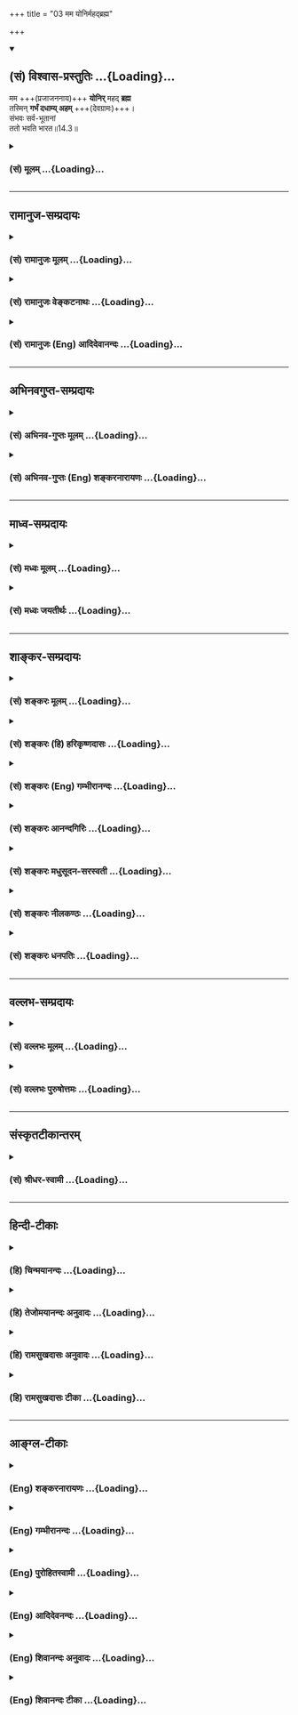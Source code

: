 +++
title = "03 मम योनिर्महद्ब्रह्म"

+++
<div class="js_include" newlevelforh1="2" title="(सं) विश्वास-प्रस्तुतिः" unfilled url="/mahAbhAratam/shlokashaH/06-bhIShma-parva/03-bhagavad-gItA-parva/saMskRtam/vishvAsa-prastutiH/14_guNa-traya-vibhAga-y/03_mama_yonirmahadbr.md">
<details open><summary><h2>(सं) विश्वास-प्रस्तुतिः ...{Loading}...</h2></summary>

मम +++(प्रजाजननाय)+++ **योनिर्** महद् **ब्रह्म**  
तस्मिन् **गर्भं दधाम्य् अहम्** +++(देवग्रामः)+++।  
संभवः सर्व-भूतानां  
ततो भवति भारत॥14.3॥
</details>
</div>
<div class="js_include collapsed" newlevelforh1="3" title="(सं) मूलम्" unfilled url="/mahAbhAratam/shlokashaH/06-bhIShma-parva/03-bhagavad-gItA-parva/saMskRtam/mUlam/14_guNa-traya-vibhAga-y/03_mama_yonirmahadbr.md">
<details><summary><h3>(सं) मूलम् ...{Loading}...</h3></summary>

मम योनिर्महद्ब्रह्म तस्मिन् गर्भं दधाम्यहम्।  
संभवः सर्वभूतानां ततो भवति भारत।।14.3।।
</details>
</div>


_________________
## रामानुज-सम्प्रदायः
<div class="js_include collapsed" newlevelforh1="3" title="(सं) रामानुजः मूलम्" unfilled url="/mahAbhAratam/shlokashaH/06-bhIShma-parva/03-bhagavad-gItA-parva/saMskRtam/rAmAnujaH/mUlam/14_guNa-traya-vibhAga-y/03_mama_yonirmahadbr.md">
<details><summary><h3>(सं) रामानुजः मूलम् ...{Loading}...</h3></summary>

।।14.3।।**मम** मदीयं कृत्स्नस्य जगतो **योनि**भूतं **महद् ब्रह्म** यत्
**तस्मिन् गर्भं दधामि अहम्।**भूमिरापोऽनलो वायुः खं मनो बुद्धिरेव च।
अहंकार इतीयं मे भिन्ना प्रकृतिरष्टघा।। अपेरयम् (गीता 7।45) इति निर्दिष्टा
अचेतना प्रकृतिः महदहंकारादिविकाराणां कारणतयामहद्ब्रह्म इति उच्यते।
श्रुतौ अपि क्वचित् प्रकृतिः अपि ब्रह्म इति निर्दिश्यते। यः सर्वज्ञः
सर्ववित्; यस्य ज्ञानमयं तपः; तस्मादेतद्ब्रह्म नामरूपमन्नं च जायते (मु॰
उ॰ 1।1।9) इति  
  
इतस्त्वन्यां प्रकृतिं विद्धि मे पराम्। जीवभूताम् (गीता 7।5) इति
चेतनपुञ्जरूपा या प्रकृति निर्दिष्टा; सा इह सकलप्राणिबीजतया गर्भशब्देन
उच्यतेतस्मिन् अचेतने योनिभूते महति ब्रह्मणि चेतनपुञ्जरूपं गर्भं दधामि
अचेतनप्रकृत्या भोगक्षेत्रभूतया भोक्तृवर्गपुञ्जभूतां चेतनप्रकृतिं
संयोजयामि इत्यर्थः। **ततः** तस्मात् प्रकृतिद्वयसंयोगात् मत्संकल्पकृतात्
**सर्वभूतानां** ब्रह्मादिस्तम्बपर्यन्तानां **सम्भवो भवति। कार्यावस्थः अपि
चितचित्प्रकृतिसंसर्गो मया एव कृतः इत्याह --**

</details>
</div>
<div class="js_include collapsed" newlevelforh1="3" title="(सं) रामानुजः वेङ्कटनाथः" unfilled url="/mahAbhAratam/shlokashaH/06-bhIShma-parva/03-bhagavad-gItA-parva/saMskRtam/rAmAnujaH/venkaTanAthaH/14_guNa-traya-vibhAga-y/03_mama_yonirmahadbr.md">
<details><summary><h3>(सं) रामानुजः वेङ्कटनाथः ...{Loading}...</h3></summary>

  
  
।।14.3।। प्रसिद्धगर्भासम्भवात् गर्भशब्दाभिलप्यत्वमत्र जीवस्य कथं
इत्यत्राह -- इतस्त्वन्यामिति। मम योनिः इत्यनेन
प्रत्यभिज्ञापितस्वकीयप्रकृतिद्वयविषयप्राचीनवचनपरामर्शादनन्तरग्रन्थसामञ्जस्याच्च
गर्भशब्दोऽत्र परप्रकृतिशब्दनिर्दिष्टचित्समष्टिपर इति भावः। गर्भम्
इत्येकवचनं समुदायैक्यपरमिति ख्यापनाय पु़ञ्जशब्दः। अन्वितार्थमाह --
तस्मिन्निति। ननु पूर्वंययेदं धार्यते जगत् \[7।5\] इति
चेतनप्रकृतेराधारत्वमचेतनस्य च धार्यत्वमुक्तम्। इह तुतस्मिन् गर्भं
दधाम्यहम् इति तद्विपरीतमुच्यत इत्यत्राह -- अचेतनेति। नात्र
तादधीन्यपर्यन्ताधाराधेयभावोऽभिमतः अपित्वभेदनिर्देशमात्रयोग्यः संयोगः
तथाविधसंयोगकरणस्य कर्मवश्यानां पुंसां कर्मानुरूपभोगप्रदानं
प्रयोजनमित्युक्तं भवति। अत्र तत इति नानन्तर्यपरः; मन्दप्रयोजनत्वात्
आनन्तर्येण,हेतुभावस्य फलितत्वादपि तत्कण्ठोक्तेर्युक्तत्वात्।
अतःक्षेत्रक्षेत्रज्ञसंयोगात् \[13।27\] इति पूर्वाध्यायोक्त एव हेतुरिह
साङ्ख्यमतशङ्कानिरासाय स्वाधीनत्वेन विशेष्यत
इत्यभिप्रायेणाहप्रकृतिद्वयसंयोगान्मत्सङ्कल्पकृतादिति। अतएव तस्य
कार्यकरत्वं चोपपन्नमिति भावः। अत्रसर्वभूतानाम् इति न महदादितत्त्वपरं;
भूतशब्दस्य महदादिष्वरूढत्वात् नापि महाभूतादिविवक्षा; क्षेत्रज्ञानां
बन्धहेतुप्रकारपरत्वात् तच्च क्षेत्रज्ञतत्त्वं
भूतशब्दविवक्षितसृज्यत्वाविशेषात्आब्रह्मस्तम्बपर्यन्ता
जगदन्तर्व्यवस्थिताः। प्राणिनः कर्मजनितसंसारवशवर्तिनः
\[वि.ध.104।23\]ब्रह्माद्याः सकला देवा मनुष्याः पशवस्तथा।
विष्णुमायामहावर्तमोहान्धतमसावृताः \[वि.पु.5।30।17\]हिरण्यगर्भो भगवान्
\[वि.पु.6।7।56\] इत्यादिभिश्च ब्रह्मेशानादेरपि समानमित्यभिप्रायेण
सर्वशब्द इति
दर्शयितुंब्रह्मादिस्तम्बपर्यन्तानामित्युक्तम्। अबुद्धिपूर्वकः सर्गः
प्रादुर्भूतस्तमोमयः \[वि.पु.6।7।56\] इत्यादिषु चतुर्मुखसङ्कल्पमन्तरेणैव
स्थावरादिसृष्टिवचनाद्धिरण्यगर्भवत्तत्सृष्टानामपि स्तम्बपर्यन्तानां
परमात्मसृज्यत्वं स्पष्टम्।  
  

</details>
</div>
<div class="js_include collapsed" newlevelforh1="3" title="(सं) रामानुजः (Eng) आदिदेवानन्दः" unfilled url="/mahAbhAratam/shlokashaH/06-bhIShma-parva/03-bhagavad-gItA-parva/saMskRtam/rAmAnujaH/english/AdidevAnandaH/14_guNa-traya-vibhAga-y/03_mama_yonirmahadbr.md">
<details><summary><h3>(सं) रामानुजः (Eng) आदिदेवानन्दः ...{Loading}...</h3></summary>

14.3 In that great brahman forming my womb, I lay the germ. The non-conscient Prakrti is alluded to in the text 'Earth, water, fire,
air, ether, Manas, Buddhi and Ahankara - thus My Prakrti is eightfold'
(7.4-5). This Prakrti is designated here by the name 'the great brahman'
by reason of its being the cause of modifications like the Mahat, the Ahankara etc. In the Srutis also, here and there, even the Prakrti is designated as brahman, as in: 'He who is all-knowing, all-wise, whose austerity consists of knowledge - from Him are produced this brahman as also food, i.e., the universe of name and form' (Mun. U., 1.1.9) The higher Prakrti, which is the mass of conscient selves, alluded to in the passage, 'Know My higher Prakrti to be distinct from this; it is the life-principle' (7.5). It is here expressed by the term 'Garbha', the source or womb in which all living beings originate. I lay the germ,
constituting the mass of conscious beings, in that great brahman, which is non-conscient and forms the womb. From that conjunction between the two Prakrtis, brought about by My will is brought forth the origin of all entities from Brahma down to tuft to grass. He continues to say: 'I Myself bring about the conjunction of the conscient and unconscient Prakrtis in the manifested state of effect'.

</details>
</div>


_________________
## अभिनवगुप्त-सम्प्रदायः
<div class="js_include collapsed" newlevelforh1="3" title="(सं) अभिनव-गुप्तः मूलम्" unfilled url="/mahAbhAratam/shlokashaH/06-bhIShma-parva/03-bhagavad-gItA-parva/saMskRtam/abhinava-guptaH/mUlam/14_guNa-traya-vibhAga-y/03_mama_yonirmahadbr.md">
<details><summary><h3>(सं) अभिनव-गुप्तः मूलम् ...{Loading}...</h3></summary>

।।14.3।। तत्रादौ संसृतौ क्रममाह। हातव्ये ज्ञाते तत्करणे च; सुकरं हि हानम्
-- ममेति। मम तावत् अव्यपदेश्यपरमानन्दरूपस्य महद् ब्रह्म
बृंहकात्मीयशक्तिरूपं ब्रह्म। आत्मीयामेव हि विमर्शशक्तिमालम्ब्य अहमनादीन्
आत्माणून् अनुग्रहार्थ संसारयामि।

</details>
</div>
<div class="js_include collapsed" newlevelforh1="3" title="(सं) अभिनव-गुप्तः (Eng) शङ्करनारायणः" unfilled url="/mahAbhAratam/shlokashaH/06-bhIShma-parva/03-bhagavad-gItA-parva/saMskRtam/abhinava-guptaH/english/shankaranArAyaNaH/14_guNa-traya-vibhAga-y/03_mama_yonirmahadbr.md">
<details><summary><h3>(सं) अभिनव-गुप्तः (Eng) शङ्करनारायणः ...{Loading}...</h3></summary>

14.3 Mama etc. For Me : \[For Me\] Who am of the nature of the
inexplicable Supreme Bliss, the mighty Brahman : the Brahman that is
identical with My own energy, allowing expansion \[of all in It\].
Taking hold of just My own energy of Self-consciousness, I cause the
beginningless tiny \[individual\] Souls to pass through the cycle of
birth and death by way of favouring them. Therefore-

</details>
</div>


_________________
## माध्व-सम्प्रदायः
<div class="js_include collapsed" newlevelforh1="3" title="(सं) मध्वः मूलम्" unfilled url="/mahAbhAratam/shlokashaH/06-bhIShma-parva/03-bhagavad-gItA-parva/saMskRtam/madhvaH/mUlam/14_guNa-traya-vibhAga-y/03_mama_yonirmahadbr.md">
<details><summary><h3>(सं) मध्वः मूलम् ...{Loading}...</h3></summary>

।।14.3।। महद्ब्रह्म प्रकृतिः; सा च श्रीर्भूर्दुर्गेति भिन्ना।
उमासरस्वत्याद्यास्तु तदंशयुता अन्यजीवाः। तथा च काषायणश्रुतिः --
श्रीर्भुर्दुर्गा महती तु माया या लोकसूतिर्जगतो बन्धिका च। उमावागाद्या
अन्यजीवास्तदंशास्तदात्मना सर्ववेदेषु गीताः इति। मम योनिरिति
गर्भाधानार्था योनिः; न तु माता; वाक्यशेषात्। तथा हि सामवदे
शार्कराक्षश्रुतौ -- विष्णोर्योनिर्गर्भसन्धारणार्था महामाया
सर्वदुःखैर्विहीना। तथाऽप्यात्मानं दुःखिवन्मोहनार्थं प्रकाशयन्ती सह
विष्णुना सा इति। अतः सीतादुःखादिकं सर्वं मृषा प्रदर्शनमेव। तथा
कूर्मपुराणे -- न चेयं भूः \[ब्र.सं.पु.\] तथा च सौकरायणश्रुतिः -- अन्या
भूर्भूरियं तस्य छाया भूताऽवमा सा हि भूतैकयोनिः इति। अवाप स्वेच्छया
दास्यं जगतां प्रपितामही इत्यनभिम्लानश्रुतिः। मत्स्यपुराणोक्तमपि
स्वेच्छयैव। महद्ब्रह्मशब्दवाच्या़ऽपि प्रकृतिरेवमहती ब्रह्मणी द्वे तु
प्रकृतिश्च महेश्वरः इति तत्रैव।

</details>
</div>
<div class="js_include collapsed" newlevelforh1="3" title="(सं) मध्वः जयतीर्थः" unfilled url="/mahAbhAratam/shlokashaH/06-bhIShma-parva/03-bhagavad-gItA-parva/saMskRtam/madhvaH/jayatIrthaH/14_guNa-traya-vibhAga-y/03_mama_yonirmahadbr.md">
<details><summary><h3>(सं) मध्वः जयतीर्थः ...{Loading}...</h3></summary>

।।14.3।। अत्र महत् ब्रह्मेति जडाऽविद्योच्यत इति प्रतीतिनिरासार्थमाह --
**महदि**ति। प्रकृतिर्महालक्ष्मीः। ननु सत्त्वं रजस्तम इति जडा
प्रकृतिर्वक्ष्यते; तत्सन्निधानादत्रापि सैव युक्तेति चेत्; न तत्रापि
चेतनप्रकृत्यभिधानात्; कथमस्याः सत्त्वादिभेदभिन्नत्वं इत्यत आह -- **सा
चे**ति। जडप्रकृतेरभिमानिनी
तत्कार्यसत्त्वादिगुणाभिमानिन्येतद्रूपत्रयवतीत्यर्थः। ननु भगवती माहेश्वरी
ब्राह्मी कौमारी माहेन्द्री श्रीर्भूर्दुर्गेति सप्तधा भिन्नाऽऽगमेषूच्यते;
तत्कथं त्रिधा भिन्नोच्यते इत्यत आह -- **उमे**ति। आद्याश्चतस्रो भगवत्या
अन्याः। कुतः जीवाः। कथं तद्रूपत्वोक्तिः तदंशयुतास्तत्सन्निधानोपेताः। कुत
एतत् इत्यत आह -- **तथा चे**ति। मम योनिः इत्येतत्परे व्याचक्षते मम
स्वरूपभूता योनिः कारणं विश्वस्य प्रतीत एवान्वये मम मातेत्यापत्तेरिति
तन्निरासार्थमाह -- **ममे**ति भार्येत्यर्थः। ममेत्यनुवादेनान्यथा
प्रतीतावन्वयबाधः स्यादिति सूचयति। प्रतीतान्वयाङ्गीकारेमाता इत्यपि
प्रतीयेत; तत्र कथं भार्येति निश्चयः इत्यत आह -- **न त्वि**ति। इति
प्रतीतिः प्रसज्ज्यत इति शेषः। कुतो न इत्यत आह -- **वाक्ये**ति। तस्मिन्
गर्भं दधाम्यहम् इति वाक्यशेषाद्भार्यार्थतानिश्चयात्। श्रुतिबलाच्चेत्याह
-- **तथा ही**ति। प्रकाशयन्ती प्रवर्तते। अनयैव श्रुत्याऽन्यदपि लब्धमिति
प्रसङ्गादाह -- **अत** इति। मृषाऽयथार्थं प्रदर्शनं यस्य तत्तथा।
इतश्चैवमेवेत्याह -- **तथे**ति। तत्र ह्येवमुक्तन्दग्ध्वा मायामयीं सीतां
भगवानुग्रदीधितिः। रामायादर्शयत्सीतां पावकोऽसौ सुरप्रियः \[ \] इत्यादि।
ननु महालक्ष्मीः श्रीर्भूर्दुर्गेति भिन्नेत्युक्तम्।
भुवश्चगौर्भूत्वाऽश्रुमुखी खिन्ना \[भाग.10।1।18\] इति दुःखं प्रतीयते;
तत्कथं तत् इत्यत आह -- **न चे**ति। इयं भूताभिमानिनी प्रसिद्धा भूः
भगवत्या रूपं न भवति; किन्त्वियमन्यैव। कुतः इत्यत आह -- **तथा चे**ति।
महालक्ष्मीरूपं भूरन्या; इयं प्रसिद्धा; तस्य तस्याः। छाया प्रतिमा। ननु
रावणहरणादिकं भवतु मायासीतायाः वाल्मीकिदास्यं तावन्मत्स्यपुराणे
साक्षात्सीताया एवोक्तन्दास्ये च दुःखमवर्जनीयं इत्याशङ्कां
प्रमाणपूर्वकमपाकरोति -- **अवापे**ति। श्रुतिरस्ति। यतोऽतः इति शेषः।
महद्ब्रह्म प्रकृतिरित्युक्तम्; तत्र प्रमाणं वक्तुं व्यवहितत्वात्पुनः
प्रतिजानीते -- **महदि**ति। महत्; ब्रह्म इति भिन्ने पदे ततः
परमितिशब्दोऽध्याहार्यः। कुतः इत्यत आह -- **महती**ति। तत्रैव
मत्स्यपुराणे। अर्थक्रमेणमम योनिर्महद्ब्रह्म इत्यत्र व्युत्क्रमेण
व्याख्यानम्। मत्स्यपुराणोदाहरणप्रसङ्गादत्रोपपादनमिति।

</details>
</div>


_________________
## शाङ्कर-सम्प्रदायः
<div class="js_include collapsed" newlevelforh1="3" title="(सं) शङ्करः मूलम्" unfilled url="/mahAbhAratam/shlokashaH/06-bhIShma-parva/03-bhagavad-gItA-parva/saMskRtam/shankaraH/mUlam/14_guNa-traya-vibhAga-y/03_mama_yonirmahadbr.md">
<details><summary><h3>(सं) शङ्करः मूलम् ...{Loading}...</h3></summary>

।।14.3।। --,**मम** स्वभूता मदीया माया त्रिगुणात्मिका प्रकृतिः **योनिः**
सर्वभूतानां कारणम्। सर्वकार्येभ्यो महत्त्वात् भरणाच्च स्वविकाराणां
**महत् ब्रह्म** इति योनिरेव विशिष्यते। **तस्मिन्** महति ब्रह्मणि योनौ
**गर्भं** हिरण्यगर्भस्य जन्मनः बीजं सर्वभूतजन्मकारणं बीजं **दधामि**
निक्षिपामि क्षेत्रक्षेत्रज्ञप्रकृतिद्वयशक्तिमान् ईश्वरः **अहम्;**
अविद्याकामकर्मोपाधिस्वरूपानुविधायिनं क्षेत्रज्ञं क्षेत्रेण संयोजयामि
इत्यर्थः। **संभवः** उत्पत्तिः **सर्वभूतानां** हिरण्यगर्भोत्पत्तिद्वारेण
ततः तस्मात् गर्भाधानात् **भवति** हे **भारत**।।

</details>
</div>
<div class="js_include collapsed" newlevelforh1="3" title="(सं) शङ्करः (हि) हरिकृष्णदासः" unfilled url="/mahAbhAratam/shlokashaH/06-bhIShma-parva/03-bhagavad-gItA-parva/saMskRtam/shankaraH/hindI/harikRShNadAsaH/14_guNa-traya-vibhAga-y/03_mama_yonirmahadbr.md">
<details><summary><h3>(सं) शङ्करः (हि) हरिकृष्णदासः ...{Loading}...</h3></summary>

।।14.3।। अब यह बतलाते हैं कि इस प्रकारका क्षेत्र और क्षेत्रज्ञका संयोग
भूतोंका कारण है --, मुझ ईश्वरकी माया -- त्रिगुणमयी प्रकृति; समस्त
भूतोंकी योनि अर्थात् कारण है। समस्त कार्योंसे यानी उत्पत्तिशील वस्तुओंसे
बड़ी होनेके कारण और अपने विकारोंको धारण करनेवाली होनेसे प्रकृति ही महत्
ब्रह्म इस विशेषणसे विशेषित की गयी है। उस महत् ब्रह्मरूप योनिमें; मैं --
क्षेत्र और क्षेत्रज्ञ इन दो प्रकृतिरूप शक्तियोंवाला ईश्वर; हिरण्यगर्भके
जन्मके बीजरूप गर्भको; यानी सब भूतोंकी उत्पत्तिके कारणरूप बीजको; स्थापित
किया करता हूँ। अर्थात् अविद्या; कामना; कर्म और उपाधिके स्वरूपका अनुवर्तन
करनेवाले क्षेत्रको क्षेत्रज्ञसे संयुक्त किया करता हूं। हे भारत उस
गर्भाधानसे हिरण्यगर्भकी उत्पत्तिद्वारा समस्त भूतोंकी उत्पत्ति होती है।

</details>
</div>
<div class="js_include collapsed" newlevelforh1="3" title="(सं) शङ्करः (Eng) गम्भीरानन्दः" unfilled url="/mahAbhAratam/shlokashaH/06-bhIShma-parva/03-bhagavad-gItA-parva/saMskRtam/shankaraH/english/gambhIrAnandaH/14_guNa-traya-vibhAga-y/03_mama_yonirmahadbr.md">
<details><summary><h3>(सं) शङ्करः (Eng) गम्भीरानन्दः ...{Loading}...</h3></summary>

14.3 Mama, My own Maya, i.e. Prakrti consisting of the three alities,
which belongs to Me; is the yonih, womb \[Here Ast. adds 'karanam,
cause' (-off all the creatures).-Tr.\] for all the creatures. Since it
(Prakrti) is great (mahat) as compared with all its effects, and it is
the sustainer (brahma) \[Prakrti is brahma since it permeates all of its
own products.-A.G.\] of all its own transformations, therefore the womb
itself is alified as mahat brahma. Tasmin, in that, in the womb which is
the great-sustainer; aham, I, God, possessed of the power in the form of
the two aspects, viz the field and the Knower of the field; dadhami,
place, deposit; garbham, the seed-the seed of the birth of
Hiranayagarbha, te seed which is the cause of the birth of all things-;
i.e., I bring the field into association with the Knower of the field
who conforms to the nature of the limiting adjuncts, viz ignorance,
desire and activity. Tatah, from that, from that deposition of the seed;
O scion of the Bharata dynasty, bhavati, occurs; sambhavah, the birth,
origination; sarva-bhutanam, of all things, following the birth of
Hiranyagarbha.

</details>
</div>
<div class="js_include collapsed" newlevelforh1="3" title="(सं) शङ्करः आनन्दगिरिः" unfilled url="/mahAbhAratam/shlokashaH/06-bhIShma-parva/03-bhagavad-gItA-parva/saMskRtam/shankaraH/AnandagiriH/14_guNa-traya-vibhAga-y/03_mama_yonirmahadbr.md">
<details><summary><h3>(सं) शङ्करः आनन्दगिरिः ...{Loading}...</h3></summary>

।।14.3।। ज्ञानस्तुत्या तदभिमुखायावहितचेतसे विवक्षितमर्थमाह --
**क्षेत्रेति।** स्वरूपत्वेन स्वभूतत्वं वारयति -- **मदीयेति।** ईश्वरीं
चिच्छक्तिं व्यावर्तयति -- **त्रिगुणात्मिकेति।** साङ्ख्यीयप्रकृतिरपि
मदीयेति व्यावर्तिता। योनिशब्देन सर्वाणि भवनयोग्यानि कार्याणि
प्रत्युपादानत्वमभिप्रेतमित्याह -- **सर्वभूतानामिति।** प्रकृतेर्महत्त्वं
साधयति -- **सर्वेति।** सर्वकार्यव्याप्तिमादाय योनावेव ब्रह्मशब्दः।
लिङ्गवैषम्यान्महद्ब्रह्मेत्यर्थान्तरं किंचिदित्याशङ्क्याह --
**योनिरिति।** तस्मिन्नित्यादि व्याचष्टे -- **तस्मिन्निति।** ईदृशस्य
क्षेत्रक्षेत्रज्ञसंयोगस्य भूतकारणत्वमिति वक्तुमुपक्रम्य
किमिदमन्यदादर्शितमित्याशङ्क्याह -- **क्षेत्रेति।**
गर्भशब्देनोक्तसंयोगस्य फलं दर्शयति -- **संभव इति।**आदिकर्ता स भूतानाम्
इति स्मृत्या हिरण्यगर्भकार्यत्वावगमाद्भूतानां कथं  
  
यथोक्तगर्भाधाननिमित्तत्वमित्याशङ्क्याह -- **हिरण्यगर्भेति।**

</details>
</div>
<div class="js_include collapsed" newlevelforh1="3" title="(सं) शङ्करः मधुसूदन-सरस्वती" unfilled url="/mahAbhAratam/shlokashaH/06-bhIShma-parva/03-bhagavad-gItA-parva/saMskRtam/shankaraH/madhusUdana-sarasvatI/14_guNa-traya-vibhAga-y/03_mama_yonirmahadbr.md">
<details><summary><h3>(सं) शङ्करः मधुसूदन-सरस्वती ...{Loading}...</h3></summary>

।।14.3।। तदेवं प्रशंसया श्रोतारमभिमुखीकृत्य परमेश्वराधीनयोः
प्रकृतिपुरुषयोः सर्वभूतोत्पत्तिंप्रति हेतुत्वं नतु
साङ्ख्यसिद्धान्तवत्स्वतन्त्रयोरितीमं विवक्षितमर्थमाह द्वाभ्याम् --
सर्वकार्यापेक्षयाऽधिकत्वात्कारणं महत्; सर्वकार्याणां
वृद्धिहेतुत्वरूपाद्ब्रंहणत्वाद्ब्रह्म अव्याकृतं; प्रकृतिस्त्रिगुणात्मिका
माया; महद्ब्रह्म तच्च ममेश्वरस्य योनिर्गर्भाधानस्थानम्। तस्मिन्महति
ब्रह्मणि योनौ गर्भं सर्वभूतजन्मकारणं अहंबहुस्यां प्रजायेय इतीक्षणरूपं
संकल्पं दधामि धारयामि। तत्संकल्पविषयीकरोमीत्यर्थः। यथाहि कश्चित्पिता
पुत्रमनुशयिनं व्रीह्याद्याहाररूपेण स्वस्मिन् लीनं शरीरेण योजयितुं योनौ
रेतःसेकपूर्वकं गर्भमाधत्ते तस्माच्च गर्भाधानात्स पुत्रः शरीरेण युज्यते
तदर्थं च मध्ये कललाद्यवस्था भवन्ति; तथा प्रलये मयि
लीनमविद्याकामकर्मानुशयवन्तं क्षेत्रज्ञं सृष्टिसमये भोग्येन क्षेत्रेण
कार्यकरणसंघातेन योजयितुं चिदाभासाख्यरेतःसेकपूर्वकं मायावृत्तिरूपं
गर्भमहमादधामि। तदर्थं च मध्ये आकाशवायुतेजोजलपृथिव्याद्युत्पत्त्यवस्थाः।
ततो गर्भाधानात्संभव उत्पत्तिः सर्वभूतानां हिरण्यगर्भादीनां भवति हे भारत;
नत्वीश्वरकृतगर्भाधानं विनेत्यर्थः।

</details>
</div>
<div class="js_include collapsed" newlevelforh1="3" title="(सं) शङ्करः नीलकण्ठः" unfilled url="/mahAbhAratam/shlokashaH/06-bhIShma-parva/03-bhagavad-gItA-parva/saMskRtam/shankaraH/nIlakaNThaH/14_guNa-traya-vibhAga-y/03_mama_yonirmahadbr.md">
<details><summary><h3>(सं) शङ्करः नीलकण्ठः ...{Loading}...</h3></summary>

।।14.3।। अथेदानीं का वा भूतप्रकृतिः किमाश्रयेण तस्या भूतजनकत्वं तदाह --
**ममेति।** मम शुद्धचिन्मात्रस्य योनिः प्रवेशस्थानम्। महद्ब्रह्म
महत्तत्त्वस्य प्रथमकार्यस्य ब्रह्म बृंहकं कारणमव्यक्ताव्याकृतापरपर्यायं
त्रिगुणात्मकमायाख्यं तस्मिन् गर्भं स्वप्रतिबिम्बरूपं दधाम्यर्पयामि अहं
चिदात्मा। ततो मत्प्रतिबिम्बगर्भिता या माया ततः सर्वेषां भूतानां
भवनधर्माणां महदादीनां हिरण्यगर्भादीनां च संभव उत्पत्तिर्भवति हे भारत।
एतेन चित्प्रतिबिम्बसापेक्षत्वोपपादनेन प्रकृतेः साङ्ख्याभिमतं
स्वातन्त्र्यं निरस्तम्।

</details>
</div>
<div class="js_include collapsed" newlevelforh1="3" title="(सं) शङ्करः धनपतिः" unfilled url="/mahAbhAratam/shlokashaH/06-bhIShma-parva/03-bhagavad-gItA-parva/saMskRtam/shankaraH/dhanapatiH/14_guNa-traya-vibhAga-y/03_mama_yonirmahadbr.md">
<details><summary><h3>(सं) शङ्करः धनपतिः ...{Loading}...</h3></summary>

।।14.3।। ज्ञानस्तुत्या तदभिमुखाय समाहितचित्ताय क्षेत्रक्षेत्रज्ञसंयोग
ईदृशो भूतकारणमिति विवक्षितमर्थमाह -- ममेति। मम मदीया मदधिष्ठिता नतु
स्वतन्त्रा माया त्रिगुणात्मिका प्रकृतिः सर्वभूतानां योनिः कारणम्। मम
योनिः गर्भाधानस्थानमिति तु सुगमत्वादाचार्यैर्न व्याख्यातम्। योनिमेव
विशिनष्टि। सर्वकार्येब्यो महत्त्वात्स्वविकाराणां भरणाच्च महद्ब्रह्म।
महत्तत्त्वस्य प्रथमकार्यस्य ब्रह्म बृंहकं कारणमिति तु ब्रह्मशब्दस्य
कारणरुपामुख्यार्थपरत्वं लधुभूतकर्मधारयत्यागं ब्रह्म महदिति
वक्ष्यमाणाननुरोधे चासमञ्जसमभिप्रेत्याचार्यैर्न व्याख्यातम्। तस्मिन्महति
ब्रह्मणि योनौ गर्भं हिरण्यगर्भादिस्रवभूतानां जन्मकारणं बीजमहं दधामि
निक्षिपामि।
क्षेत्रक्षेत्रज्ञप्रकृतिद्वयशक्तिमानीस्वरोऽहमविद्याकामकर्मोपाधिस्वरुपानुविधायिनं
क्षेत्रज्ञं क्षेत्रेण संयोजयामीत्यर्थः।
ततस्तस्माद्गर्भाधानात्सर्वभूतानां हिरण्यगर्भादिस्तम्बपर्यन्तानां संभव
उत्पत्तिर्भवति। ननु हिरण्यगर्भस्य ततः संभवेऽपि सर्वेषां कथं ततः संभवः
स्वस्वमातृपित्रादेस्तत्तद्भूतसंभवदर्शनादितिचेत्तत्राह -- भारतेति। यथा
पित्रादेरुत्पन्नानामपि भवदादीनां भरतोद्भवत्वेन भारतत्वं तथेति
संबोधनाशयः।

</details>
</div>


_________________
## वल्लभ-सम्प्रदायः
<div class="js_include collapsed" newlevelforh1="3" title="(सं) वल्लभः मूलम्" unfilled url="/mahAbhAratam/shlokashaH/06-bhIShma-parva/03-bhagavad-gItA-parva/saMskRtam/vallabhaH/mUlam/14_guNa-traya-vibhAga-y/03_mama_yonirmahadbr.md">
<details><summary><h3>(सं) वल्लभः मूलम् ...{Loading}...</h3></summary>

।।14.3।। तदेवं प्रशंसया श्रोतारमभिमुखीकृत्य स्वस्याचिन्त्यशक्तिवैभवलीलां
दर्शयति -- ममेति। तत्रसर्गेऽपि नोपजायन्ते \[14।2\] इत्यत्राभिप्रेतं
सर्गस्य प्राकृतत्वेन सगुणत्वं वदन् तत्सम्भवमाह -- मम योनिरिति। गुणानां
हेतुभूता सर्वस्य भूतजातस्य मत्प्रकृतिगुणसंसर्गजत्वं पूर्वोक्तं मयैव
कृतमिति स्पष्टयितुं ममेति। मम सदंशभूता योनिः निषेकस्थानं प्रकृतिः
त(तस्मा)देतद्ब्रह्म नामरूपमन्नं च जायते \[मुं.उ.1।1।9\] इति
श्रुतेर्ब्रह्मांशभूतत्वान्महद्ब्रह्मेत्युच्यते
सूत्रभूतादिकारणभूताऽचेतना; तत्र गर्भं बीजभूतं सूत्रं चेतनपुञ्जीभूतं च
दधाम्यहमक्षरात्मा पुरुषः स धारणमीक्षणद्वारा भवति तदेव बीजमित्युच्यते
तत्सम्मृष्टपुरुषो विराट्; तत्संसृष्टा उभयस्वरूपाश्चेतना अणवो व्युञ्चरिता
जायायामिवात्मा वै जायते इति तदंशभूता मत्स्वरूपचैतन्यतोऽभिन्नाः
प्राणधारणप्रयत्नवन्तोऽनेके जीवा इति व्यपदिश्यन्ते। तदाह -- तत इति।
गर्भात्सर्वभूतानां सम्भवो भवति।

</details>
</div>
<div class="js_include collapsed" newlevelforh1="3" title="(सं) वल्लभः पुरुषोत्तमः" unfilled url="/mahAbhAratam/shlokashaH/06-bhIShma-parva/03-bhagavad-gItA-parva/saMskRtam/vallabhaH/puruShottamaH/14_guNa-traya-vibhAga-y/03_mama_yonirmahadbr.md">
<details><summary><h3>(सं) वल्लभः पुरुषोत्तमः ...{Loading}...</h3></summary>

  
  
।।14.3।। एवं फलरूपतामुक्त्वा तदेव प्रपञ्चयति -- ममेति। महत्
देशकालाद्यपरिच्छिन्नं ब्रह्म बृहत्त्वाद्बृंहणत्वेन
मल्लीलार्थवस्तुवृद्धिहेतुत्वात् ब्रह्म प्रकृतिः मम पुरुषोत्तमस्य योनिः
क्रीडार्थविचित्रानेकवस्तुरूपप्रकटनात्मकगर्भाधानस्थानम्। तस्मिन् गर्भं
क्रीडेच्छात्मकभावं दधामि स्थापयामि। ततो गर्भाधानानन्तरं सर्वभूतानां
सम्भव उत्पत्तिर्भवति। भारत इति सम्बोधनं विश्वासार्थम्।  
  

</details>
</div>


_________________
## संस्कृतटीकान्तरम्
<div class="js_include collapsed" newlevelforh1="3" title="(सं) श्रीधर-स्वामी" unfilled url="/mahAbhAratam/shlokashaH/06-bhIShma-parva/03-bhagavad-gItA-parva/saMskRtam/shrIdhara-svAmI/14_guNa-traya-vibhAga-y/03_mama_yonirmahadbr.md">
<details><summary><h3>(सं) श्रीधर-स्वामी ...{Loading}...</h3></summary>

।।14.3।। तदेवं प्रशंसया श्रोतारमभिमुखीकृत्य परमेश्वराधीनयोः
प्रकृतिपुरुषयोः सर्वभूतोत्पत्तिं प्रति हेतुत्वं नतु स्वतन्त्रयोरितीमं
विवक्षितमर्थं कथयति **-- ममेति**। देशतः कालतश्चानवच्छिन्नत्वान्महत्;
बृंहणत्वात्स्वकार्याणां वृद्धिहेतुत्वाद्वा ब्रह्म। प्रकृतिरित्यर्थः।
तन्महद्ब्रह्म मम परमेश्वरस्य योनिर्गर्भाधानस्थानं; तस्मिन्नहं गर्भं
जगद्विस्तारहेतुं चिदाभासं दधामि निक्षिपामि। प्रलये मयि लीनं
सन्तमविद्याकामकर्मानुशयवन्तं क्षेत्रज्ञं सृष्टिसमये भोग्येन क्षेत्रेण
संयोजयामीत्यर्थः। ततो गर्भाधानात्सर्वभूतानां ब्रह्मादीनां संभव
उत्पत्तिर्भवतीति।

</details>
</div>


_________________
## हिन्दी-टीकाः
<div class="js_include collapsed" newlevelforh1="3" title="(हि) चिन्मयानन्दः" unfilled url="/mahAbhAratam/shlokashaH/06-bhIShma-parva/03-bhagavad-gItA-parva/hindI/chinmayAnandaH/14_guNa-traya-vibhAga-y/03_mama_yonirmahadbr.md">
<details><summary><h3>(हि) चिन्मयानन्दः ...{Loading}...</h3></summary>

।।14.3।। महद् ब्रह्म योनि यहाँ महद् ब्रह्म को भूतमात्र की योनि अर्थात्
कारण कहा गया है। परन्तु; यहाँ महद् ब्रह्म यह शब्द सम्पूर्ण विश्वाधिष्ठान
परमात्मा के लिये प्रयुक्त नहीं है। यह शब्द जगत् की अव्यक्त अवस्था
अर्थात् जड़ प्रकृति को इंगित करता है। वह अपने स्थूल और सूक्ष्म कार्यरूप
विकारों की अपेक्षा बड़ी; व्यापक होने से महत् है तथा स्वविकारों का
भरणपोषण करने के कारण ब्रह्म कहलाती है। इस प्रकार व्युत्पत्ति के आधार पर
प्रकृति को यहाँ महद्ब्रह्म कहा गया है। इसी महद्ब्रह्म के लिये पूर्व के
अध्यायों में अपरा प्रकृति; क्षेत्र; प्रकृति इत्यादि शब्दों का प्रयोग
किया गया था। उससे मैं गर्भाधान करता हूँ यह महद्ब्रह्मरूप प्रकृति स्वयं
जड़ होने के कारण स्वत स्वतन्त्ररूप से सृष्टि नहीं कर सकती है। इसमें
शुद्ध चैतन्यस्वरूप परमात्मा जब प्रतिबिम्बित होता है; तब यह चेतनयुक्त
होकर सृष्टिकार्य में प्रवृत्त होती है। परमात्मा का इसमें चैतन्यरूप से
व्यक्त हो जाना ही गर्भाधान की क्रिया है। इसके फलस्वरूप सर्वप्रथम समष्टि
मन को धारण करने वाले ईश्वर जिसे इस अवस्था में वेदान्त के अनुसार
हिरण्यगर्भ कहते हैं व्यक्त होता है और तत्पश्चात् असंख्य जीव और नामरूपमय
सृष्टि उत्पन्न होती है। सृष्टि की इस प्रक्रिया को हम इस प्रकार समझ सकते
हैं कि किसी भी रचनात्मक कार्य का प्रादुर्भाव एवं विकास कर्ता के मन में
उदित होने वाली वृत्ति के साथ होता है। जीवनी शक्ति से युक्त होकर वह
वृत्ति शक्तिशाली बनकर स्वयं को व्यक्त करने के लिये अधीर हो उठती है। फलत
वह विचारों और भावनाओं के रूप में व्यक्त होकर अन्त में कर्मरूप में परिणत
हो जाती है। एक चित्रकार अपने विचारों को रंगों के माध्यम से व्यक्त करता
है तो एक गायक संगीत के रूप मे शिल्पकार उसे पाषाणों के द्वारा प्रगट करता
है और साहित्यकार शब्दों के माध्यम से। परन्तु इनमें से किसी भी कल्पना के
मृत हो जाने पर वह अपने विचारों को कर्म रूप में अभिव्यक्त न्ाहीं कर सकता
है। जैसे व्यष्टि की सृष्टि है; वैसे ही समष्टि सृष्टि को भी समझना
चाहिये। समष्टि वासनाओं; विचारों; भावनाओं एवं कर्मों के संगठित रूप को
प्रकृति कहते हैं; जो सत्त्वरजतमोगुणात्मिका होने से इन गुणों से
नियन्त्रित होती है। इसी प्रकृति को यहाँ महद्ब्रह्म कहा गया है; जिसे
वेदान्त में माया शब्द से भी सूचित किया जाता है। माया के व्यष्टि रूप को
ही अविद्या कहते हैं। जीव ओर ईश्वर में भेद यह है कि जीव अविद्या के अधीन
रहता है; जबकि ईश्वर माया को अपने वश में रखता है। भगवान् आगे कहते हैं

</details>
</div>
<div class="js_include collapsed" newlevelforh1="3" title="(हि) तेजोमयानन्दः अनुवादः" unfilled url="/mahAbhAratam/shlokashaH/06-bhIShma-parva/03-bhagavad-gItA-parva/hindI/tejomayAnandaH/anuvAdaH/14_guNa-traya-vibhAga-y/03_mama_yonirmahadbr.md">
<details><summary><h3>(हि) तेजोमयानन्दः अनुवादः ...{Loading}...</h3></summary>

।।14.3।। हे भारत ! मेरी महद् ब्रह्मरूप प्रकृति, (भूतों की) योनि है,
जिसमें मैं गर्भाधान करता हूँ; इससे समस्त भूतों की उत्पत्ति होती है।।

</details>
</div>
<div class="js_include collapsed" newlevelforh1="3" title="(हि) रामसुखदासः अनुवादः" unfilled url="/mahAbhAratam/shlokashaH/06-bhIShma-parva/03-bhagavad-gItA-parva/hindI/rAmasukhadAsaH/anuvAdaH/14_guNa-traya-vibhAga-y/03_mama_yonirmahadbr.md">
<details><summary><h3>(हि) रामसुखदासः अनुवादः ...{Loading}...</h3></summary>

।।14.3।। हे भरतवंशोद्भव अर्जुन ! मेरी मूल प्रकृति तो उत्पत्ति-स्थान है और
मैं उसमें जीवरूप गर्भका स्थापन करता हूँ। उससे सम्पूर्ण प्राणियोंकी
उत्पत्ति होती है।

</details>
</div>
<div class="js_include collapsed" newlevelforh1="3" title="(हि) रामसुखदासः टीका" unfilled url="/mahAbhAratam/shlokashaH/06-bhIShma-parva/03-bhagavad-gItA-parva/hindI/rAmasukhadAsaH/TIkA/14_guNa-traya-vibhAga-y/03_mama_yonirmahadbr.md">
<details><summary><h3>(हि) रामसुखदासः टीका ...{Loading}...</h3></summary>

।।14.3।।***व्याख्या --***  **मम योनिर्महद्ब्रह्म --** यहाँ मूल
प्रकृतिको **महद्ब्रह्म** नामसे कहा गया है; इसके कई कारण हो सकते हैं जैसे
-- (1) परमात्मा छोटेपन और बड़ेपनसे रहित हैं अतः वे सूक्ष्मसेसूक्ष्म भी
हैं और महान्सेमहान् भी हैं -- **अणोरणीयान्महतो महीयान्**
(श्वेताश्वतरोपनिषद् 3। 20)। परन्तु संसारकी दृष्टिसे सबसे बड़ी चीज मूल
प्रकृति ही है अर्थात् संसारमें सबसे बड़ा व्यापक तत्त्व मूल प्रकृति ही
है। परमात्माके सिवाय संसारमें इससे बढ़कर कोई व्यापक तत्त्व नहीं है।
इसलिये इस मूल प्रकृतिको यहाँ **महद्ब्रह्म** कहा गया है। (2) **महत्**
(महत्तत्त्व अर्थात् समष्टि बुद्धि) और **ब्रह्म**(परमात्मा) के बीचमें
होनेसे मूल प्रकृतिको **महद्ब्रह्म** कहा गया है। (3) पीछेके (दूसरे)
श्लोकमें **सर्गेऽपि नोपजायन्ते प्रलये न व्यथन्ति च** पदोंमें आये सर्ग और
प्रलय शब्दोंका अर्थ क्रमशः ब्रह्माका दिन और ब्रह्माकी रात माना जा सकता
है। अतः उनका अर्थ महासर्ग (ब्रह्माका प्रकट होना) और महाप्रलय (ब्रह्माका
लीन होना) सिद्ध करनेके लिये यहाँ **महद्ब्रह्म** शब्द दिया है। तात्पर्य
है कि जीवन्मुक्त महापुरुषोंका इस मूल प्रकृतिसे ही सम्बन्धविच्छेद हो जाता
है; इसलिये वे महासर्गमें भी पैदा नहीं होते और महाप्रलयमें भी व्यथित नहीं
होते। सबका उत्पत्तिस्थान होनेसे इस मूल प्रकृतिको **योनि** कहा गया है। इसी
मूल प्रकृतिसे अनन्त ब्रह्माण्ड पैदा होते हैं और इसीमें लीन होते हैं। इस
मूल प्रकृतिसे ही सांसारिक अनन्त शक्तियाँ पैदा होती हैं। इस मूल प्रकृतिके
लिये **मम** पदका प्रयोग करके भगवान् कहते हैं कि यह प्रकृति मेरी है। अतः
इसपर आधिपत्य भी मेरा ही है। मेरी इच्छाके बिना यह प्रकृति अपनी तरफसे कुछ
भी नहीं कर सकती। यह जो कुछ भी करती है; वह सब मेरी अध्यक्षतामें ही करती
है (गीता 9। 10)। मैं मूल प्रकृति(महद्ब्रह्म) से भी श्रेष्ठ साक्षात्
परब्रह्म परमात्मा हूँ -- इसको बतानेके लिये भगवान्ने,**मम महद्ब्रह्म**
पदोंका प्रयोग किया है। महद् ब्रह्मसे भी श्रेष्ठ परब्रह्म परमात्माका अंश
होते हुए भी जीव परमात्मासे विमुख होकर प्रकृतिके साथ सम्बन्ध जोड़ लेता
है। इतना ही नहीं; वह प्रकृतिके कार्य तीनों गुणोंसे सम्बन्ध जोड़ लेता है
और उससे भी नीचे गिरकर गुणोंके भी कार्य शरीर आदिसे सम्बन्ध जोड़ लेता है
और बँध जाता है। अतः भगवान् **मम महद्ब्रह्म** पदोंसे कहते हैं कि जीवका
सम्बन्ध वास्तवमें मूल प्रकृतिसे भी श्रेष्ठ मुझ परमात्माके साथ है -- **मम
एव अंशः** (गीता 15। 7); इसलिये प्रकृतिके साथ सम्बन्ध मानकर उसको अपना पतन
नहीं करना चाहिये।**तस्मिन्गर्भं दधाम्यहम् --** यहाँ **गर्भम्** पद
कर्मसंस्कारोंसहित जीवसमुदायका वाचक है। भगवान् कोई नया गर्भ स्थापन नहीं
करते। अनादिकालसे जो जीव जन्ममरणके प्रवाहमें पड़े हुए हैं; वे महाप्रलयके
समय अपनेअपने कर्मसंस्कारोंसहित प्रकृतिमें लीन हो जाते हैं (गीता 9। 7)।
प्रकृतिमें लीन हुए जीवोंके कर्म जब परिपक्व होकर फल देनेके लिये उन्मुख हो
जाते हैं; तब महासर्गके आदिमें भगवान् उन जीवोंका प्रकृतिके साथ पुनः विशेष
सम्बन्ध (जो कि कारणशरीररूपसे पहलेसे ही था) स्थापित करा देते हैं -- यही
भगवान्के द्वारा जीवसमुदायरूप गर्भको प्रकृतिरूप योनिमें स्थापन करना
है।**सम्भवः सर्वभूतानां ततो भवति भारत --** भगवान्के द्वारा प्रकृतिमें
गर्भस्थापन करनेके बाद सम्पूर्ण प्राणियोंकी उत्पत्ति होती है अर्थात् वे
प्राणी सूक्ष्म और स्थूल शरीर धारण करके पुनर्जन्म प्राप्त करते हैं।
महासर्गके आदिमें प्राणियोंका यह उत्पन्न होना ही भगवान्का विसर्ग (त्याग)
है; आदिकर्म है (गीता 8। 3)। \[जीव जबतक मुक्त नहीं होता; तबतक प्रकृतिके
अंश कारणशरीरसे उसका सम्बन्ध बना रहता है और वह महाप्रलयमें कारणशरीरसहित
ही प्रकृतिमें लीन होता है। \]***सम्बन्ध --***  पूर्वश्लोकमें समष्टि
संसारकी उत्पत्तिकी बात बतायी; अब आगेके श्लोकमें व्यष्टि शरीरोंकी
उत्पत्तिका वर्णन करते हैं।

</details>
</div>


_________________
## आङ्ग्ल-टीकाः
<div class="js_include collapsed" newlevelforh1="3" title="(Eng) शङ्करनारायणः" unfilled url="/mahAbhAratam/shlokashaH/06-bhIShma-parva/03-bhagavad-gItA-parva/english/shankaranArAyaNaH/14_guNa-traya-vibhAga-y/03_mama_yonirmahadbr.md">
<details><summary><h3>(Eng) शङ्करनारायणः ...{Loading}...</h3></summary>

14.3. The mighty Brahman is a womb for Me; and in That I lay seed;
therefrom is the birth of all beings, O descendant of Bharata !

</details>
</div>
<div class="js_include collapsed" newlevelforh1="3" title="(Eng) गम्भीरानन्दः" unfilled url="/mahAbhAratam/shlokashaH/06-bhIShma-parva/03-bhagavad-gItA-parva/english/gambhIrAnandaH/14_guNa-traya-vibhAga-y/03_mama_yonirmahadbr.md">
<details><summary><h3>(Eng) गम्भीरानन्दः ...{Loading}...</h3></summary>

14.3 My womb is the great-sustainer. In that I place the seed. From that, O scion of the Bharata dynasty, occurs the birth of all things.

</details>
</div>
<div class="js_include collapsed" newlevelforh1="3" title="(Eng) पुरोहितस्वामी" unfilled url="/mahAbhAratam/shlokashaH/06-bhIShma-parva/03-bhagavad-gItA-parva/english/purohitasvAmI/14_guNa-traya-vibhAga-y/03_mama_yonirmahadbr.md">
<details><summary><h3>(Eng) पुरोहितस्वामी ...{Loading}...</h3></summary>

14.3 The eternal Cosmos is My womb, in which I plant the seed, from which all beings are born, O Prince!

</details>
</div>
<div class="js_include collapsed" newlevelforh1="3" title="(Eng) आदिदेवनन्दः" unfilled url="/mahAbhAratam/shlokashaH/06-bhIShma-parva/03-bhagavad-gItA-parva/english/AdidevanandaH/14_guNa-traya-vibhAga-y/03_mama_yonirmahadbr.md">
<details><summary><h3>(Eng) आदिदेवनन्दः ...{Loading}...</h3></summary>

14.3 My womb is the great brahman (i.e. Prakrti). In that I lay the germ. From that, O Arjuna, is the birth of all beings.

</details>
</div>
<div class="js_include collapsed" newlevelforh1="3" title="(Eng) शिवानन्दः अनुवादः" unfilled url="/mahAbhAratam/shlokashaH/06-bhIShma-parva/03-bhagavad-gItA-parva/english/shivAnandaH/anuvAdaH/14_guNa-traya-vibhAga-y/03_mama_yonirmahadbr.md">
<details><summary><h3>(Eng) शिवानन्दः अनुवादः ...{Loading}...</h3></summary>

14.3 My womb is the great Brahma; in that I place the germ; thence, O Arjuna, is the birth of all beings.

</details>
</div>
<div class="js_include collapsed" newlevelforh1="3" title="(Eng) शिवानन्दः टीका" unfilled url="/mahAbhAratam/shlokashaH/06-bhIShma-parva/03-bhagavad-gItA-parva/english/shivAnandaH/TIkA/14_guNa-traya-vibhAga-y/03_mama_yonirmahadbr.md">
<details><summary><h3>(Eng) शिवानन्दः टीका ...{Loading}...</h3></summary>

14.3 मम My; योनिः womb; महत् the great; ब्रह्म Brahma; तस्मिन् in that;
गर्भम् germ; दधामि bears; अहम I; संभवः the birth; सर्वभूतानाम् of all beings; ततः thence; भवति is; भारत O descendant of Bharata
(Arjuna).Commentary My womb is the great Nature. The cosmos is evolved out of His Nature. Nature is called the great Brahma for She is the resting place of the five subtle elements and also the Mahat (cosmic mind). She is callled the great Brahma; because through Her the whole manifestation takes place.All changes arise out of this great Nature. So She has got the name Mulaprakriti or Primordial Nature or the original principle. From the point of view of the Unmanifest She is called Avyakta. The Vedantins call Her Maya (illusion). The Sankhyas call Her Prakriti.This Prakriti is called great because She is greater than all Her effects. This Nature; made of the three alities; is the material cause of all beings. As She is the source or cause of all Her,modifications and also nourishes all the modifications with Her energy; She is called Brahma.I place in it (the Mahabrahma) the embryo of life then all beings begin to come to life therefrom. In the great Brahma or Nature I place the germ or the seed for the birth of Hiranyagarbha and the seed gives birth to all beings. The birth of Hiranyagarbha or Brahma (the Creator) gives rise to the birth of beings.
The Primordial Nature is like the clay. She cannot create the forms Herself. She gives birth to Brahma Who creates all beings just as the potter creates various forms from the clay. I am endowed with the two Saktis; viz.; the superior and the inferior Natures (Cf. VII. 4 and 5);
the field and its knower. I unite these two (the Spirit and the matter).
The individual soul comes under the influence of the limiting adjuncts;
viz.; ignorance; desire and action. On account of ignorance (Avidya);
the individual soul forgets his original divine nature; gets himself entangled in the meshes of desire (Kama) and action (Karma); and revolves in the wheel of birth and death. The individual soul turns towards ignorance without knowing his own true divine nature. The Jiva
(individual soul) being overpowered by ignorance and the modifications;
forgets its pristine purity and moves in various forms.The Primordial Nature or the Unmanifested is a dark matrix with infinite potentialities. It is not a substance. Sound and energy are in an undifferentiated state in It. The whole world gets involved into It during the cosmic dissolution. There is no relationship of substance or ality between It and the three Gunas. The alities are the Mulaprakriti and the latter is the former in a state of poise or eilibrium. This manifested world of the three alities is compared to a twisted rope of three colours; viz.; white; red and black. Each colour represents a Guna. Sattvic is white; Rajas is red and Tamas is black. The three are not in a state of eilibrium in the manifested world.Water and the seed coming in contact with the earth produce sprouts which grow into trees.
In the womb of Nature; the seed develops into the eightfold elements --
earth; water; fire; air; ether; mind; intellect and egoism. The first fruit of the contact of Nature with the soul is the MahatTattva or intellect. From intellect mind is born from mind egoism from egoism; the five elements.There are four classes of beings; viz.; Jarayuja; Andaja;
Svedaja and Udbhijja. The Jarayuja is born of the placenta (viviparous).
Human beings; cows; elephants; horses; etc.; belong to this class. In this variety the five senses of knowledge exist. The Andaja is born of eggs (oviparous). In this variety the elements of wind and ether predominate. Lice come under the category of Svedaja they are born of sweat. In this variety fire and water predominate. Trees that are born of seeds are classified under the head Udbhijja in this variety earth and water predominate. (Cf.VII.6IX.17XV.7)

</details>
</div>
